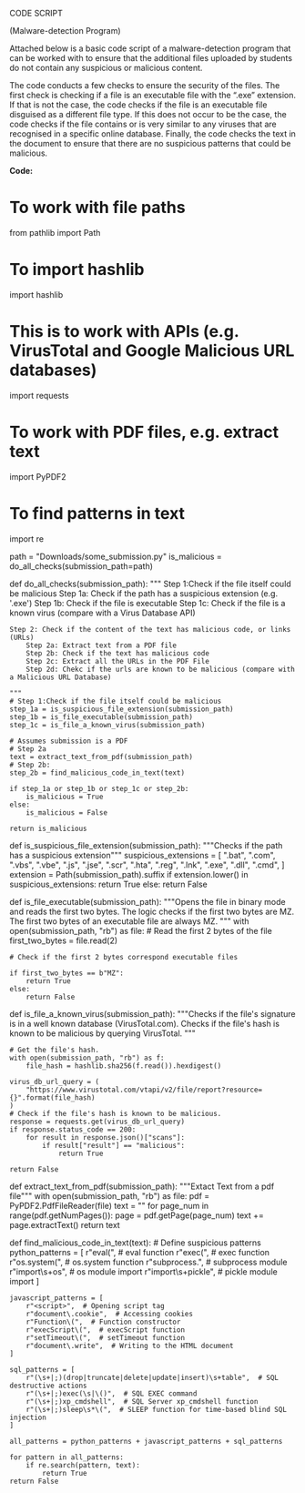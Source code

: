 ﻿CODE SCRIPT  

(Malware-detection Program) 

Attached below is a basic code script of a malware-detection program that can be worked with to ensure that the additional files uploaded by students do not contain any suspicious or malicious content. 

The code conducts a few checks to ensure the security of the files. The first check is checking if a file is an executable file with the “.exe” extension. If that is not the case, the code checks if the file is an executable file disguised as a different file type. If this does not occur to be the case, the code checks if the file contains or is very similar to any viruses that are recognised in a specific online database. Finally, the code checks the text in the document to ensure that there are no suspicious patterns that could be malicious.  

**Code:** 

# To work with file paths
from pathlib import Path

# To import hashlib
import hashlib

# This is to work with APIs (e.g. VirusTotal and Google Malicious URL databases)
import requests

# To work with PDF files, e.g. extract text
import PyPDF2

# To find patterns in text
import re


path = "Downloads/some_submission.py"
is_malicious = do_all_checks(submission_path=path)


def do_all_checks(submission_path):
    """
    Step 1:Check if the file itself could be malicious
        Step 1a: Check if the path has a suspicious extension (e.g. '.exe')
        Step 1b: Check if the file is executable
        Step 1c: Check if the file is a known virus (compare with a Virus Database API)

    Step 2: Check if the content of the text has malicious code, or links (URLs)
        Step 2a: Extract text from a PDF file
        Step 2b: Check if the text has malicious code
        Step 2c: Extract all the URLs in the PDF File
        Step 2d: Chekc if the urls are known to be malicious (compare with a Malicious URL Database)

    """
    # Step 1:Check if the file itself could be malicious
    step_1a = is_suspicious_file_extension(submission_path)
    step_1b = is_file_executable(submission_path)
    step_1c = is_file_a_known_virus(submission_path)

    # Assumes submission is a PDF
    # Step 2a
    text = extract_text_from_pdf(submission_path)
    # Step 2b:
    step_2b = find_malicious_code_in_text(text)

    if step_1a or step_1b or step_1c or step_2b:
        is_malicious = True
    else:
        is_malicious = False

    return is_malicious


def is_suspicious_file_extension(submission_path):
    """Checks if the path has a suspicious extension"""
    suspicious_extensions = [
        ".bat",
        ".com",
        ".vbs",
        ".vbe",
        ".js",
        ".jse",
        ".scr",
        ".hta",
        ".reg",
        ".lnk",
        ".exe",
        ".dll",
        ".cmd",
    ]
    extension = Path(submission_path).suffix
    if extension.lower() in suspicious_extensions:
        return True
    else:
        return False


def is_file_executable(submission_path):
    """Opens the file in binary mode and reads the first two bytes.
    The logic checks if the first two bytes are MZ. The first two bytes of an executable
    file are always MZ.
    """
    with open(submission_path, "rb") as file:
        # Read the first 2 bytes of the file
        first_two_bytes = file.read(2)

    # Check if the first 2 bytes correspond executable files

    if first_two_bytes == b"MZ":
        return True
    else:
        return False


def is_file_a_known_virus(submission_path):
    """Checks if the file's signature is in a well known database (VirusTotal.com).
    Checks if the file's hash is known to be malicious by querying VirusTotal.
    """

    # Get the file's hash.
    with open(submission_path, "rb") as f:
        file_hash = hashlib.sha256(f.read()).hexdigest()

    virus_db_url_query = (
        "https://www.virustotal.com/vtapi/v2/file/report?resource={}".format(file_hash)
    )
    # Check if the file's hash is known to be malicious.
    response = requests.get(virus_db_url_query)
    if response.status_code == 200:
        for result in response.json()["scans"]:
            if result["result"] == "malicious":
                return True

    return False


def extract_text_from_pdf(submission_path):
    """Extact Text from a pdf file"""
    with open(submission_path, "rb") as file:
        pdf = PyPDF2.PdfFileReader(file)
        text = ""
        for page_num in range(pdf.getNumPages()):
            page = pdf.getPage(page_num)
            text += page.extractText()
    return text


def find_malicious_code_in_text(text):
    # Define suspicious patterns
    python_patterns = [
        r"eval\(",  # eval function
        r"exec\(",  # exec function
        r"os\.system\(",  # os.system function
        r"subprocess\.",  # subprocess module
        r"import\s+os",  # os module import
        r"import\s+pickle",  # pickle module import
    ]

    javascript_patterns = [
        r"<script>",  # Opening script tag
        r"document\.cookie",  # Accessing cookies
        r"Function\(",  # Function constructor
        r"execScript\(",  # execScript function
        r"setTimeout\(",  # setTimeout function
        r"document\.write",  # Writing to the HTML document
    ]

    sql_patterns = [
        r"(\s+|;)(drop|truncate|delete|update|insert)\s+table",  # SQL destructive actions
        r"(\s+|;)exec(\s|\()",  # SQL EXEC command
        r"(\s+|;)xp_cmdshell",  # SQL Server xp_cmdshell function
        r"(\s+|;)sleep\s*\(",  # SLEEP function for time-based blind SQL injection
    ]

    all_patterns = python_patterns + javascript_patterns + sql_patterns

    for pattern in all_patterns:
        if re.search(pattern, text):
            return True
    return False
